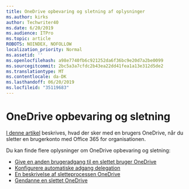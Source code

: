 ```yaml
---
title: OneDrive opbevaring og sletning af oplysninger
ms.author: kirks
author: Techwriter40
ms.date: 6/20/2019
ms.audience: ITPro
ms.topic: article
ROBOTS: NOINDEX, NOFOLLOW
localization_priority: Normal
ms.assetid: ''
ms.openlocfilehash: a98e7740fb6c921252da6f36bc9e20d7a2be0099
ms.sourcegitcommit: 2bc5a3a7cfdc2b43ea22dd41fea1a13e312d5de2
ms.translationtype: MT
ms.contentlocale: da-DK
ms.lasthandoff: 06/20/2019
ms.locfileid: "35119683"
---
```

# <a name="onedrive-retention-and-deletion"></a>OneDrive opbevaring og sletning

[I denne artikel](https://docs.microsoft.com/onedrive/restore-deleted-onedrive) beskrives, hvad der sker med en brugers OneDrive, når du sletter en brugerkonto med Office 365 for organisationen.

Du kan finde flere oplysninger om OneDrive opbevaring og sletning:

- [Give en anden brugeradgang til en slettet bruger OneDrive](https://docs.microsoft.com/onedrive/retention-and-deletion#give-another-user-access-to-a-deleted-users-onedrive)
- [Konfigurere automatiske adgang delegation](https://docs.microsoft.com/onedrive/retention-and-deletion#configure-automatic-access-delegation)
- [En beskrivelse af sletteprocessen OneDrive](https://docs.microsoft.com/onedrive/retention-and-deletion#the-onedrive-deletion-process)
- [Gendanne en slettet OneDrive](https://docs.microsoft.com/onedrive/retention-and-deletion#configure-automatic-access-delegation)